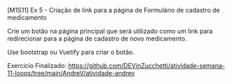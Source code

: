 [M1S11] Ex 5 - Criação de link para a página de Formulário de cadastro de medicamento

Crie um botão na página principal que será utilizado como um link para redirecionar para a página de cadastro de novo medicamento.

Use bootstrap ou Vuetify para criar o botão.

Exercicio Finalizado:
https://github.com/DEVinZucchetti/atividade-semana-11-loops/tree/main/AndreV/atividade-andrev
